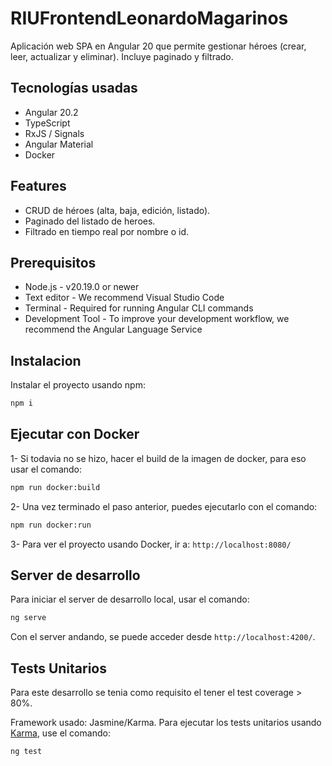 # RIUFrontendLeonardoMagarinos
Aplicación web SPA en Angular 20 que permite gestionar héroes (crear, leer, actualizar y eliminar). Incluye paginado y filtrado.


## Tecnologías usadas
- Angular 20.2
- TypeScript
- RxJS / Signals
- Angular Material
- Docker

## Features
- CRUD de héroes (alta, baja, edición, listado).
- Paginado del listado de heroes.
- Filtrado en tiempo real por nombre o id.


## Prerequisitos
- Node.js - v20.19.0 or newer
- Text editor - We recommend Visual Studio Code
- Terminal - Required for running Angular CLI commands
- Development Tool - To improve your development workflow, we recommend the Angular Language Service

## Instalacion
Instalar el proyecto usando npm:

```bash
npm i
```

## Ejecutar con Docker
1- Si todavia no se hizo, hacer el build de la imagen de docker, para eso usar el comando:

```bash
npm run docker:build
```

2- Una vez terminado el paso anterior, puedes ejecutarlo con el comando: 

```bash
npm run docker:run
```

3- Para ver el proyecto usando Docker, ir a: `http://localhost:8080/`

## Server de desarrollo
Para iniciar el server de desarrollo local, usar el comando:

```bash
ng serve
```

Con el server andando, se puede acceder desde `http://localhost:4200/`.

## Tests Unitarios
Para este desarrollo se tenia como requisito el tener el test coverage > 80%.

Framework usado: Jasmine/Karma.
Para ejecutar los tests unitarios usando [Karma](https://karma-runner.github.io), use el comando:

```bash
ng test
```
